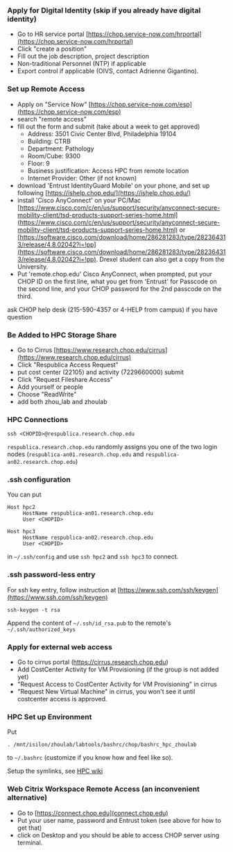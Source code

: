### Apply for Digital Identity (skip if you already have digital identity)

- Go to HR service portal [https://chop.service-now.com/hrportal](https://chop.service-now.com/hrportal)
- Click "create a position"
- Fill out the job description, project description
- Non-traditional Personnel (NTP) if applicable
- Export control if applicable (OIVS, contact Adrienne Gigantino).

### Set up Remote Access

- Apply on "Service Now"
[https://chop.service-now.com/esp](https://chop.service-now.com/esp)
- search "remote access"
- fill out the form and submit (take about a week to get approved)
     - Address: 3501 Civic Center Blvd, Philadelphia 19104
     - Building: CTRB
     - Department: Pathology
     - Room/Cube: 9300
     - Floor: 9
     - Business justification: Access HPC from remote location
     - Internet Provider: Other (if not known)
- download 'Entrust IdentityGuard Mobile' on your phone, and set up following [https://ishelp.chop.edu/](https://ishelp.chop.edu/)
- install 'Cisco AnyConnect' on your PC/Mac [https://www.cisco.com/c/en/us/support/security/anyconnect-secure-mobility-client/tsd-products-support-series-home.html](https://www.cisco.com/c/en/us/support/security/anyconnect-secure-mobility-client/tsd-products-support-series-home.html) or [https://software.cisco.com/download/home/286281283/type/282364313/release/4.8.02042?i=!pp](https://software.cisco.com/download/home/286281283/type/282364313/release/4.8.02042?i=!pp). Drexel student can also get a copy from the University.
- Put 'remote.chop.edu' Cisco AnyConnect, when prompted, put your CHOP ID on the first line, what you get from 'Entrust' for Passcode on the second line, and your CHOP password for the 2nd passcode on the third.

ask CHOP help desk (215-590-4357 or 4-HELP from campus) if you have question

### Be Added to HPC Storage Share

- Go to 
Cirrus
[https://www.research.chop.edu/cirrus](https://www.research.chop.edu/cirrus)
- Click "Respublica Access Request"
- put cost center (22105) and activity (7229660000) submit
- Click "Request Fileshare Access"
- Add yourself or people
- Choose "ReadWrite"
- add both zhou_lab and zhoulab

### HPC Connections

```
ssh <CHOPID>@respublica.research.chop.edu
```


`respublica.research.chop.edu` randomly assigns you one of the two login nodes (`respublica-an01.research.chop.edu` and `respublica-an02.research.chop.edu`)


### .ssh configuration

You can put

```
Host hpc2
     HostName respublica-an01.research.chop.edu
     User <CHOPID>

Host hpc3
     HostName respublica-an02.research.chop.edu
     User <CHOPID>
```

in `~/.ssh/config` and use `ssh hpc2` and `ssh hpc3` to connect.

### .ssh password-less entry

For ssh key entry, follow instruction at [https://www.ssh.com/ssh/keygen](https://www.ssh.com/ssh/keygen)

```
ssh-keygen -t rsa
```

Append the content of `~/.ssh/id_rsa.pub` to the remote's `~/.ssh/authorized_keys`

### Apply for external web access

- Go to cirrus portal (https://cirrus.research.chop.edu)
- Add CostCenter Activity for VM Provisioning (if the group is not added yet)
- "Request Access to CostCenter Activity for VM Provisioning" in cirrus
- "Request New Virtual Machine" in cirrus, you won't see it until costcenter access is approved.

### HPC Set up Environment

Put
```
. /mnt/isilon/zhoulab/labtools/bashrc/chop/bashrc_hpc_zhoulab
```

to `~/.bashrc` (customize if you know how and feel like so).

Setup the symlinks, see [HPC wiki](https://github.com/zhou-lab/labwiki/blob/master/HPC.md)

### Web Citrix Workspace Remote Access (an inconvenient alternative)

- Go to [https://connect.chop.edu](connect.chop.edu)
- Put your user name, password and Entrust token (see above for how to get that)
- click on Desktop and you should be able to access CHOP server using terminal.
